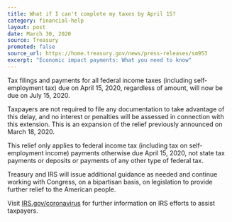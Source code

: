 ```yaml
---
title: What if I can't complete my taxes by April 15?
category: financial-help
layout: post
date: March 30, 2020
source: Treasury
promoted: false
source_url: https://home.treasury.gov/news/press-releases/sm953
excerpt: "Economic impact payments: What you need to know"
---
```


Tax filings and payments for all federal income taxes (including self-employment tax) due on April 15, 2020, regardless of amount, will now be due on July 15, 2020. 

Taxpayers are not required to file any documentation to take advantage of this delay, and no interest or penalties will be assessed in connection with this extension. This is an expansion of the relief previously announced on March 18, 2020.

This relief only applies to federal income tax (including tax on self-employment income) payments otherwise due April 15, 2020, not state tax payments or deposits or payments of any other type of federal tax.

Treasury and IRS will issue additional guidance as needed and continue working with Congress, on a bipartisan basis, on legislation to provide further relief to the American people.

Visit [IRS.gov/coronavirus](http://www.irs.gov/coronavirus) for further information on IRS efforts to assist taxpayers.